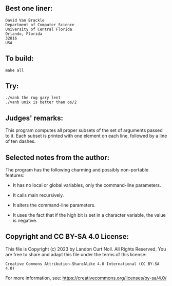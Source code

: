 ## Best one liner:

	David Van Brackle
	Department of Computer Science
	University of Central Florida
	Orlando, Florida 
	32816
	USA 


## To build:

	make all

## Try:

	./vanb the rug gary lent	
	./vanb unix is better than os/2

## Judges' remarks:

This program computes all proper subsets of the set of
arguments passed to it.  Each subset is printed with one 
element on each line, followed by a line of ten dashes.



## Selected notes from the author:

The program has the following charming and possibly 
non-portable features:

* It has no local or global variables, only the command-line parameters.

* It calls main recursively.

* It alters the command-line parameters.

* It uses the fact that if the high bit is set in a character variable, the
value is negative.

## Copyright and CC BY-SA 4.0 License:

This file is Copyright (c) 2023 by Landon Curt Noll.  All Rights Reserved.
You are free to share and adapt this file under the terms of this license:

    Creative Commons Attribution-ShareAlike 4.0 International (CC BY-SA 4.0)

For more information, see: https://creativecommons.org/licenses/by-sa/4.0/
